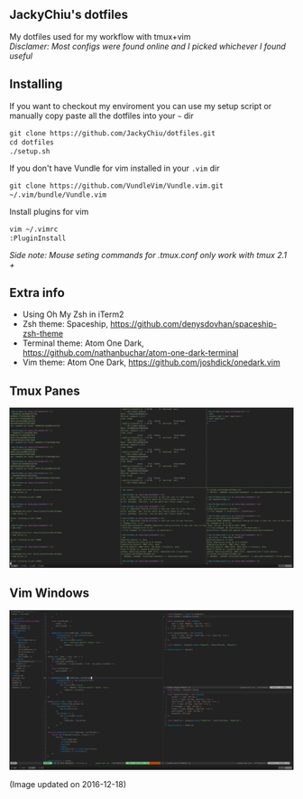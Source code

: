 ## JackyChiu's dotfiles
My dotfiles used for my workflow with tmux+vim <br/>
*Disclamer: Most configs were found online and I picked whichever I found useful*

## Installing
If you want to checkout my enviroment you can use my setup script or manually copy paste all the dotfiles into your `~` dir
 
	git clone https://github.com/JackyChiu/dotfiles.git
	cd dotfiles
	./setup.sh

If you don't have Vundle for vim installed in your `.vim` dir

    git clone https://github.com/VundleVim/Vundle.vim.git ~/.vim/bundle/Vundle.vim

Install plugins for vim

    vim ~/.vimrc
    :PluginInstall

*Side note: Mouse seting commands for .tmux.conf only work with tmux 2.1 +*

## Extra info
- Using Oh My Zsh in iTerm2
- Zsh theme: Spaceship, https://github.com/denysdovhan/spaceship-zsh-theme
- Terminal theme: Atom One Dark, https://github.com/nathanbuchar/atom-one-dark-terminal
- Vim theme: Atom One Dark, https://github.com/joshdick/onedark.vim

## Tmux Panes
![tmux](images/tmux-screenshot.png)

## Vim Windows
![vim](images/vim-screenshot.png)

(Image updated on 2016-12-18) 
